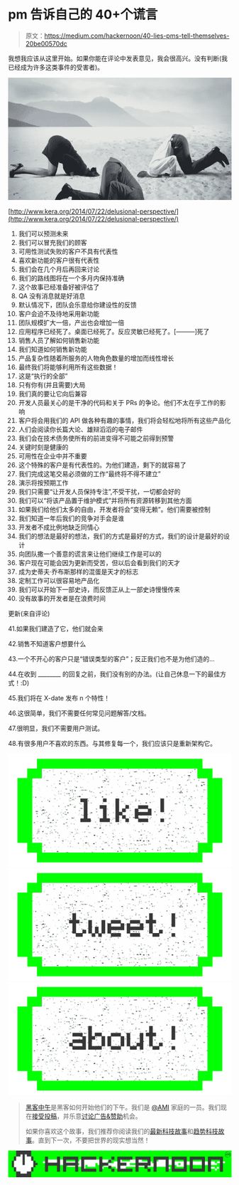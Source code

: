# pm 告诉自己的 40+个谎言

> 原文：<https://medium.com/hackernoon/40-lies-pms-tell-themselves-20be00570dc>

我想我应该从这里开始。如果你能在评论中发表意见，我会很高兴。没有判断(我已经成为许多这类事件的受害者)。

![](img/fe4132548424efc50085a1428d1e8b56.png)

[http://www.kera.org/2014/07/22/delusional-perspective/](http://www.kera.org/2014/07/22/delusional-perspective/)

1.  我们可以预测未来
2.  我们可以冒充我们的顾客
3.  可用性测试失败的客户不具有代表性
4.  喜欢新功能的客户很有代表性
5.  我们会在几个月后再回来讨论
6.  我们的路线图将在一个多月内保持准确
7.  这个故事已经准备好被评估了
8.  QA 没有消息就是好消息
9.  默认情况下，团队会乐意给你建设性的反馈
10.  客户会迫不及待地采用新功能
11.  团队规模扩大一倍，产出也会增加一倍
12.  应用程序已经死了。桌面已经死了。反应灵敏已经死了。[———]死了
13.  销售人员了解如何销售新功能
14.  我们知道如何销售新功能
15.  产品复杂性随着所服务的人物角色数量的增加而线性增长
16.  最终我们将能够利用所有这些数据！
17.  这是“执行的全部”
18.  只有你有(并且需要)大局
19.  我们真的要让它向后兼容
20.  开发人员最关心的是干净的代码和关于 PRs 的争论。他们不太在乎工作的影响
21.  客户将会用我们的 API 做各种有趣的事情，我们将会轻松地将所有这些产品化
22.  人们会阅读你长篇大论、雄辩滔滔的电子邮件
23.  我们会在技术债务使所有的前进变得不可能之前得到预警
24.  关键时刻是健康的
25.  可用性在企业中并不重要
26.  这个特殊的客户是有代表性的。为他们建造，剩下的就容易了
27.  我们完成这笔交易必须做的工作“最终将不得不建立”
28.  演示将按预期工作
29.  我们只需要“让开发人员保持专注”,不受干扰，一切都会好的
30.  我们可以“将该产品置于维护模式”并将所有资源转移到其他方面
31.  如果我们给他们太多的自由，开发者将会“变得无赖”。他们需要被控制
32.  我们知道一年后我们的竞争对手会是谁
33.  开发者不成比例地缺乏同情心
34.  我们的想法是最好的想法，我们的方式是最好的方式，我们的设计是最好的设计
35.  向团队撒一个善意的谎言来让他们继续工作是可以的
36.  客户现在可能会因为更新而受苦，但以后会看到我们的天才
37.  成为史蒂夫·乔布斯那样的混蛋是天才的标志
38.  定制工作可以很容易地产品化
39.  我们可以开始下一部史诗，而反馈正从上一部史诗慢慢传来
40.  没有故事的开发者是在浪费时间

更新(来自评论)

41.如果我们建造了它，他们就会来

42.销售不知道客户想要什么

43.一个不开心的客户只是“错误类型的客户”；反正我们也不是为他们造的…

44.在收到 ________ 的回复之前，我们没有别的办法。(让自己休息一下的最佳方式！:D)

45.我们将在 X-date 发布 n 个特性！

46.这很简单，我们不需要任何常见问题解答/文档。

47.很明显，我们不需要用户测试。

48.有很多用户不喜欢的东西。与其修复每一个，我们应该只是重新架构它。

[![](img/50ef4044ecd4e250b5d50f368b775d38.png)](http://bit.ly/HackernoonFB)[![](img/979d9a46439d5aebbdcdca574e21dc81.png)](https://goo.gl/k7XYbx)[![](img/2930ba6bd2c12218fdbbf7e02c8746ff.png)](https://goo.gl/4ofytp)

> [黑客中午](http://bit.ly/Hackernoon)是黑客如何开始他们的下午。我们是 [@AMI](http://bit.ly/atAMIatAMI) 家庭的一员。我们现在[接受投稿](http://bit.ly/hackernoonsubmission)，并乐意[讨论广告&赞助](mailto:partners@amipublications.com)机会。
> 
> 如果你喜欢这个故事，我们推荐你阅读我们的[最新科技故事](http://bit.ly/hackernoonlatestt)和[趋势科技故事](https://hackernoon.com/trending)。直到下一次，不要把世界的现实想当然！

[![](img/be0ca55ba73a573dce11effb2ee80d56.png)](https://goo.gl/Ahtev1)